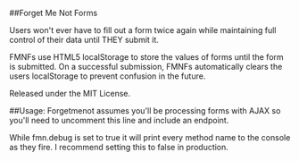 ##Forget Me Not Forms

Users won't ever have to fill out a form twice again while maintaining full control of their data until THEY submit it.

FMNFs use HTML5 localStorage to store the values of forms until the form is submitted. On a successful submission, FMNFs automatically clears the users localStorage to prevent confusion in the future.

Released under the MIT License.

##Usage:
Forgetmenot assumes you'll be processing forms with AJAX so you'll need to uncomment this line and include an endpoint.

While fmn.debug is set to true it will print every method name to the console as they fire. I recommend setting this to false in production.
